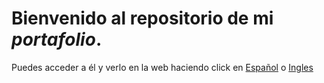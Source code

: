 # Bienvenido al repositorio de mi _portafolio_. 

Puedes acceder a él y verlo en la web haciendo click en
[Español](https://jhonycodeia.github.io/portafolio-es/index.html) o [Ingles](https://jhonycodeia.github.io/portafolio-en/index.html)
